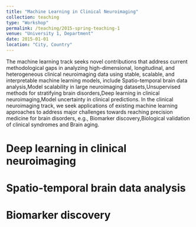 ```yaml
---
title: "Machine Learning in Clinical Neuroimaging"
collection: teaching
type: "Workshop"
permalink: /teaching/2015-spring-teaching-1
venue: "University 1, Department"
date: 2015-01-01
location: "City, Country"
---
```


The machine learning track seeks novel contributions that address current methodological gaps in analyzing high-dimensional, longitudinal, and heterogeneous clinical neuroimaging data using stable, scalable, and interpretable machine learning models, include Spatio-temporal brain data analysis,Model scalability in large neuroimaging datasets,Unsupervised methods for stratifying brain disorders,Deep learning in clinical neuroimaging,Model uncertainty in clinical predictions. In the clinical neuroimaging track, we seek applications of existing machine learning approaches to address major challenges towards reaching precision medicine for brain disorders, e.g., Biomarker discovery,Biological validation of clinical syndromes and Brain aging.

Deep learning in clinical neuroimaging
======

Spatio-temporal brain data analysis
======

Biomarker discovery
======